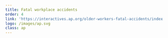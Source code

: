 ```yaml
---
title: Fatal workplace accidents
order: 4
link: 'https://interactives.ap.org/older-workers-fatal-accidents/index.html'
logo: /images/ap.svg
class: ap
---
```


